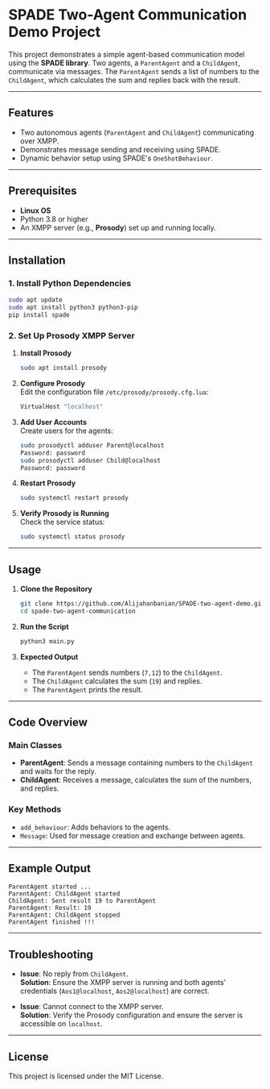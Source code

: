 
# SPADE Two-Agent Communication Demo Project

This project demonstrates a simple agent-based communication model using the **SPADE library**. Two agents, a `ParentAgent` and a `ChildAgent`, communicate via messages. The `ParentAgent` sends a list of numbers to the `ChildAgent`, which calculates the sum and replies back with the result.

---

## Features

- Two autonomous agents (`ParentAgent` and `ChildAgent`) communicating over XMPP.
- Demonstrates message sending and receiving using SPADE.
- Dynamic behavior setup using SPADE's `OneShotBehaviour`.

---

## Prerequisites

- **Linux OS**
- Python 3.8 or higher
- An XMPP server (e.g., **Prosody**) set up and running locally.

---

## Installation

### 1. Install Python Dependencies

```bash
sudo apt update
sudo apt install python3 python3-pip
pip install spade
```

### 2. Set Up Prosody XMPP Server

1. **Install Prosody**  
   ```bash
   sudo apt install prosody
   ```

2. **Configure Prosody**  
   Edit the configuration file `/etc/prosody/prosody.cfg.lua`:
   ```lua
   VirtualHost "localhost"
   ```

3. **Add User Accounts**  
   Create users for the agents:
   ```bash
   sudo prosodyctl adduser Parent@localhost
   Password: password
   sudo prosodyctl adduser Child@localhost
   Password: password

   ```

4. **Restart Prosody**  
   ```bash
   sudo systemctl restart prosody
   ```

5. **Verify Prosody is Running**  
   Check the service status:
   ```bash
   sudo systemctl status prosody
   ```

---

## Usage

1. **Clone the Repository**  
   ```bash
   git clone https://github.com/Alijahanbanian/SPADE-two-agent-demo.git
   cd spade-two-agent-communication
   ```

2. **Run the Script**  
   ```bash
   python3 main.py
   ```

3. **Expected Output**  
   - The `ParentAgent` sends numbers (`7,12`) to the `ChildAgent`.
   - The `ChildAgent` calculates the sum (`19`) and replies.
   - The `ParentAgent` prints the result.

---

## Code Overview

### Main Classes

- **ParentAgent**: Sends a message containing numbers to the `ChildAgent` and waits for the reply.
- **ChildAgent**: Receives a message, calculates the sum of the numbers, and replies.

### Key Methods

- `add_behaviour`: Adds behaviors to the agents.
- `Message`: Used for message creation and exchange between agents.

---

## Example Output

```plaintext
ParentAgent started ...
ParentAgent: ChildAgent started
ChildAgent: Sent result 19 to ParentAgent
ParentAgent: Result: 19
ParentAgent: ChildAgent stopped
ParentAgent finished !!!
```

---

## Troubleshooting

- **Issue**: No reply from `ChildAgent`.  
  **Solution**: Ensure the XMPP server is running and both agents' credentials (`Aos1@localhost`, `Aos2@localhost`) are correct.

- **Issue**: Cannot connect to the XMPP server.  
  **Solution**: Verify the Prosody configuration and ensure the server is accessible on `localhost`.

---

## License

This project is licensed under the MIT License.
